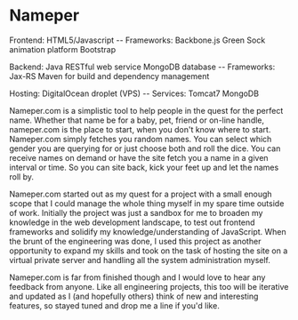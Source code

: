 Nameper
=======

Frontend:
	HTML5/Javascript -- 
		Frameworks:
			Backbone.js
			Green Sock animation platform
			Bootstrap
			
Backend:
	Java RESTful web service
	MongoDB database --
		Frameworks:
			Jax-RS
			Maven for build and dependency management
			
			
Hosting:
	DigitalOcean droplet (VPS) --
		Services:
			Tomcat7
			MongoDB
			
Nameper.com is a simplistic tool to help people in the quest for the perfect name. Whether that name be for a baby, pet, friend or on-line handle, nameper.com is the place to start, when you don't know where to start. 
Nameper.com simply fetches you random names. You can select which gender you are querying for or just choose both and roll the dice. You can receive names on demand or have the site fetch you a name in a given interval or time.
So you can site back, kick your feet up and let the names roll by. 

Nameper.com started out as my quest for a project with a small enough scope that I could manage the whole thing myself in my spare time outside of work. Initially the project was just a sandbox for me to broaden my knowledge in the web development landscape, to test out frontend frameworks and solidify my knowledge/understanding of JavaScript. When the brunt of the engineering was done, I used this project as another opportunity to expand my skills and took on the task of hosting the site on a virtual private server and handling all the system administration myself. 

Nameper.com is far from finished though and I would love to hear any feedback from anyone. Like all engineering projects, this too will be iterative and updated as I (and hopefully others) think of new and interesting features, so stayed tuned and drop me a line if you'd like. 

